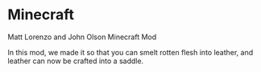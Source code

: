 # Minecraft
Matt Lorenzo and John Olson
Minecraft Mod

In this mod, we made it so that you can smelt rotten flesh into leather, and leather can now be crafted into a saddle.
